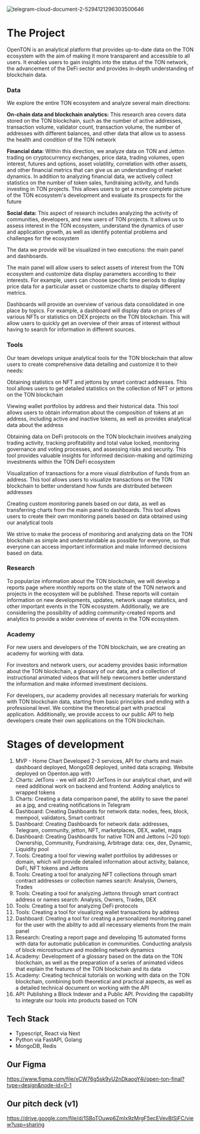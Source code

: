 

![telegram-cloud-document-2-5294121296303500646](https://user-images.githubusercontent.com/40736106/230440274-5e248f47-a637-404c-bfcb-261743d84299.jpg)


# The Project

OpenTON is an analytical platform that provides up-to-date data on the TON ecosystem with the aim of making it more transparent and accessible to all users.  It enables users to gain insights into the status of the TON network, the advancement of the DeFi sector and provides in-depth understanding of blockchain data.

### Data

We explore the entire TON ecosystem and analyze several main directions:

**On-chain data and blockchain analytics:** This research area covers data stored on the TON blockchain, such as the number of active addresses, transaction volume, validator count, transaction volume, the number of addresses with different balances, and other data that allow us to assess the health and condition of the TON network

**Financial data:** Within this direction, we analyze data on TON and Jetton trading on cryptocurrency exchanges, price data, trading volumes, open interest, futures and options, asset volatility, correlation with other assets, and other financial metrics that can give us an understanding of market dynamics. In addition to analyzing financial data, we actively collect statistics on the number of token sales, fundraising activity, and funds investing in TON projects. This allows users to get a more complete picture of the TON ecosystem's development and evaluate its prospects for the future

**Social data:**  This aspect of research includes analyzing the activity of communities, developers, and new users of TON projects. It allows us to assess interest in the TON ecosystem, understand the dynamics of user and application growth, as well as identify potential problems and challenges for the ecosystem

The data we provide will be visualized in two executions: the main panel and dashboards.

The main panel will allow users to select assets of interest from the TON ecosystem and customize data display parameters according to their interests. For example, users can choose specific time periods to display price data for a particular asset or customize charts to display different metrics.

Dashboards will provide an overview of various data consolidated in one place by topics. For example, a dashboard will display data on prices of various NFTs or statistics on DEX projects on the TON blockchain. This will allow users to quickly get an overview of their areas of interest without having to search for information in different sources.

### Tools

Our team develops unique analytical tools for the TON blockchain that allow users to create comprehensive data detailing and customize it to their needs:

Obtaining statistics on NFT and jettons by smart contract addresses. This tool allows users to get detailed statistics on the collection of NFT or jettons on the TON blockchain

Viewing wallet portfolios by address and their historical data. This tool allows users to obtain information about the composition of tokens at an address, including active and inactive tokens, as well as provides analytical data about the address

Obtaining data on DeFi protocols on the TON blockchain involves analyzing trading activity, tracking profitability and total value locked, monitoring governance and voting processes, and assessing risks and security. This tool provides valuable insights for informed decision-making and optimizing investments within the TON DeFi ecosystem

Visualization of transactions for a more visual distribution of funds from an address. This tool allows users to visualize transactions on the TON blockchain to better understand how funds are distributed between addresses

Creating custom monitoring panels based on our data, as well as transferring charts from the main panel to dashboards. This tool allows users to create their own monitoring panels based on data obtained using our analytical tools

We strive to make the process of monitoring and analyzing data on the TON blockchain as simple and understandable as possible for everyone, so that everyone can access important information and make informed decisions based on data.

### Research
To popularize information about the TON blockchain, we will develop a reports page where monthly reports on the state of the TON network and projects in the ecosystem will be published. These reports will contain information on new developments, updates, network usage statistics, and other important events in the TON ecosystem. Additionally, we are considering the possibility of adding community-created reports and analytics to provide a wider overview of events in the TON ecosystem.

### Academy
For new users and developers of the TON blockchain, we are creating an academy for working with data.

For investors and network users, our academy provides basic information about the TON blockchain, a glossary of our data, and a collection of instructional animated videos that will help newcomers better understand the information and make informed investment decisions.

For developers, our academy provides all necessary materials for working with TON blockchain data, starting from basic principles and ending with a professional level. We combine the theoretical part with practical application. Additionally, we provide access to our public API to help developers create their own applications on the TON blockchain.

# Stages of development
1. MVP - Home Chart Developed 2-3 services, API for charts and main dashboard deployed, MongoDB deployed, united data scraping. Website deployed on Openton.app with 
2. Charts: JetTons - we will add 20 JetTons in our analytical chart, and will need additional work on backend and frontend. Adding analytics to wrapped tokens
3. Charts: Creating a data comparison panel, the ability to save the panel as a jpg, and creating notifications in Telegram
4. Dashboard: Creating Dashboards for network data: nodes, fees, block, mempool, validators, Smart contract
5. Dashboard: Creating Dashboards for network data: addresses, Telegram, community, jetton, NFT, marketplaces, DEX, wallet, maps
6. Dashboard: Creating Dashboards for native TON and Jettons (~20 top): Ownership, Community, Fundraising, Arbitrage data: cex, dex, Dynamic, Liquidity pool
7. Tools: Creating a tool for viewing wallet portfolios by addresses or domain, which will provide detailed information about activity, balance, DeFi, NFT tokens and Jettons
8. Tools: Creating a tool for analyzing NFT collections through smart contract addresses or collection names search: Analysis, Owners, Trades
9. Tools: Creating a tool for analyzing Jettons through smart contract address or names search: Analysis, Owners, Trades, DEX
10. Tools: Creating a tool for analyzing DeFi protocols
11. Tools: Creating a tool for visualizing wallet transactions by address
12. Dashboard: Creating a tool for creating a personalized monitoring panel for the user with the ability to add all necessary elements from the main panel
13. Research: Creating a report page and developing 15 automated forms with data for automatic publication in communities. Conducting analysis of block microstructure and modeling network dynamics
14. Academy: Development of a glossary based on the data on the TON blockchain, as well as the preparation of a series of animated videos that explain the features of the TON blockchain and its data
15. Academy: Creating technical tutorials on working with data on the TON blockchain, combining both theoretical and practical aspects, as well as a detailed technical document on working with the API
16. API: Publishing a Block Indexer and a Public API. Providing the capability to integrate our tools into products based on TON 

## Tech Stack
- Typescript, React via Next
- Python via FastAPI, Golang 
- MongoDB, Redis

## Our Figma
https://www.figma.com/file/xCW76g5sk9yU2nDkaooY4i/open-ton-final?type=design&node-id=0-1

## Our pitch deck (v1)
https://drive.google.com/file/d/1SBoTOuwp6ZmIx9zMrgF5ecEVevBISjFC/view?usp=sharing



